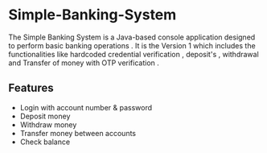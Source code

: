 # Simple-Banking-System
The Simple Banking System is a Java-based console application designed to perform basic banking operations . It is the Version 1 which includes the functionalities like hardcoded credential verification , deposit's , withdrawal and Transfer of money with OTP verification .

## Features
- Login with account number & password
- Deposit money
- Withdraw money
- Transfer money between accounts
- Check balance
